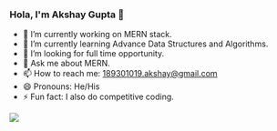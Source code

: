### Hola, I'm Akshay Gupta 👋

- 🔭 I’m currently working on MERN stack.
- 🌱 I’m currently learning Advance Data Structures and Algorithms.
- 🤔 I’m looking for full time opportunity.
- 💬 Ask me about MERN.
- 📫 How to reach me: 189301019.akshay@gmail.com
- 😄 Pronouns: He/His
- ⚡ Fun fact: I also do competitive coding.

<img src="https://github-readme-stats.vercel.app/api?username=AkshayGupt&&show_icons=true&title_color=ffffff&icon_color=bb2acf&text_color=daf7dc&bg_color=191919">

